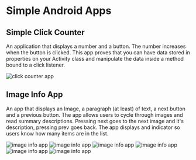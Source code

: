 # Simple Android Apps

## Simple Click Counter
An application that displays a number and a button. The number increases when the button is clicked. This app proves that you can have data
stored in properties on your Activity class and manipulate the data inside a
method bound to a click listener.

![click counter app](lab-tara/screenshots/click-counter-app.png)

## Image Info App
An app that displays an Image, a paragraph (at least) of text, a next
button and a previous button. The app allows users to cycle through images
and read summary descriptions. Pressing next goes to the next image and
it's description, pressing prev goes back. The app displays and indicator so users know how many items are in the list.

![image info app](lab-tara/screenshots/image-app-1.png)
![image info app](lab-tara/screenshots/image-app_2.png)
![image info app](lab-tara/screenshots/image-app-3.png)
![image info app](lab-tara/screenshots/image-app-4.png)
![image info app](lab-tara/screenshots/image-app-5.png)
![image info app](lab-tara/screenshots/image-app-6.png)
